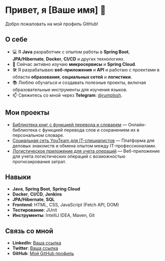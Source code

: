 # Привет, я [Ваше имя] 👋

Добро пожаловать на мой профиль GitHub!

## О себе

- 💻 Я **Java** разработчик с опытом работы в **Spring Boot**, **JPA/Hibernate**, **Docker**, **CI/CD** и других технологиях.
- 🌱 Сейчас активно изучаю **микросервисы** и **Spring Cloud**.
- 🛠 Я разрабатываю **веб-приложения** и **API** и работаю с проектами в области **образования**, **социальных сетей** и **логистики**.
- 📚 Люблю обучаться и создавать полезные проекты, включая образовательные инструменты для изучения языков.
- 📫 Свяжитесь со мной через **Telegram**: [@rumplssh](https://t.me/rumplssh).

## Мои проекты

- [Библиотека книг с функцией перевода и словарем](https://github.com/ваш_пользовательский_логин/проект_библиотека) — Онлайн-библиотека с функцией перевода слов и сохранением их в персональном словаре.
- [Социальная сеть YouTeam для IT-специалистов](https://github.com/ваш_пользовательский_логин/YouTeam) — Платформа для деловых знакомств и обмена опытом между IT-профессионалами.
- [Логистическое приложение для учета операций](https://github.com/ваш_пользовательский_логин/логистическое-приложение) — Веб-приложение для учета логистических операций с возможностью прогнозирования затрат.

## Навыки

- **Java**, **Spring Boot**, **Spring Cloud**
- **Docker**, **CI/CD**, **Jenkins**
- **JPA/Hibernate**, **SQL**
- **Frontend**: HTML, CSS, JavaScript (Fetch API, DOM)
- **Тестирование**: JUnit
- **Инструменты**: IntelliJ IDEA, Maven, Git

## Связь со мной

- **LinkedIn**: [Ваша ссылка](https://www.linkedin.com/in/yourprofile)
- **Twitter**: [Ваша ссылка](https://twitter.com/yourprofile)
- **GitHub**: [Мой GitHub профиль](https://github.com/ваш_пользовательский_логин)
